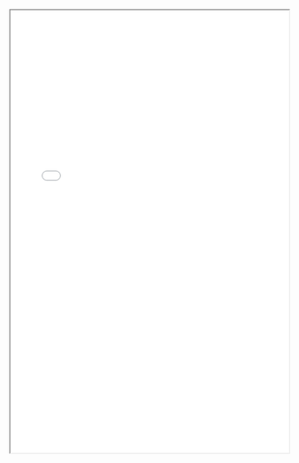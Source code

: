 <div style="width: 100%; height:800">
<iframe src="assets/pdf/" width="100%" height="800">
Please click on the icon on the top right to download my CV if it does not show up in your browser. 
</iframe>
</div>
